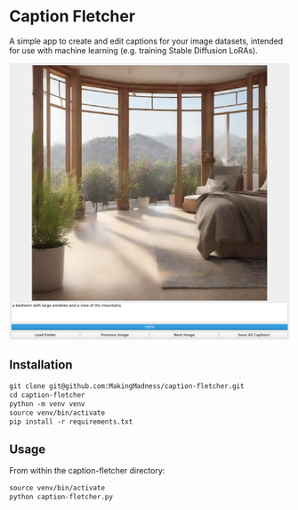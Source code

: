 # Caption Fletcher

A simple app to create and edit captions for your image datasets, intended for use with machine learning (e.g. training Stable Diffusion LoRAs).

![Caption Fletcher Screenshot](https://github.com/MakingMadness/caption-fletcher/blob/main/images/screenshot.png?raw=true)

## Installation

```
git clone git@github.com:MakingMadness/caption-fletcher.git
cd caption-fletcher
python -m venv venv
source venv/bin/activate
pip install -r requirements.txt
```

## Usage

From within the caption-fletcher directory:

```
source venv/bin/activate
python caption-fletcher.py
```